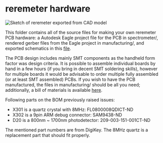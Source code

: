 # reremeter hardware

![Sketch of reremeter exported from CAD model](../images/reremeter_sketch.png)

This folder contains all of the source files for making your own reremeter PCB hardware: a Autodesk Eagle project file for the PCB in spectrometer/, rendered gerber files from the Eagle project in manufacturing/, and exported schematics in this [file](Spectrometer_Schematic.pdf).

The PCB design includes mainly SMT components as the handheld form factor was design criteria. It is possible to assemble individual boards by hand in a few hours (if you bring in decent SMT soldering skills), however for multiple boards it would be advisable to order multiple fully assembled (or at least SMT assembled) PCBs. If you wish to have the PCB manufactured, the files in manufacturing/ should be all you need; additionally, a bill of materials is available [here](manufacturing/Spectrometer_BOM.txt).

Following parts on the BOM previously raised issues:
- X301 is a quartz crystal with 8MHz: FL0800008QDICT-ND
- X302 is a 9pin ARM debug connector: SAM9438-ND
- D20 is a 800nm ~ 1700nm photodetector: 209-003-151-001CT-ND

The mentioned part numbers are from DigiKey. The 8MHz quartz is a replacement part that should fit properly. 
